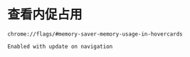 # 查看内促占用

```url
chrome://flags/#memory-saver-memory-usage-in-hovercards

Enabled with update on navigation
```